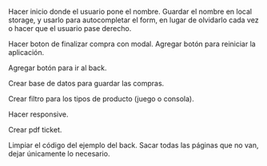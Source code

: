Hacer inicio donde el usuario pone el nombre. Guardar el nombre en local storage, y usarlo para autocompletar el form, en lugar de olvidarlo cada vez o hacer que el usuario pase derecho.

Hacer boton de finalizar compra con modal. Agregar botón para reiniciar la aplicación.

Agregar botón para ir al back.

Crear base de datos para guardar las compras.

Crear filtro para los tipos de producto (juego o consola).

Hacer responsive.

Crear pdf ticket.

Limpiar el código del ejemplo del back. Sacar todas las páginas que no van, dejar únicamente lo necesario.
